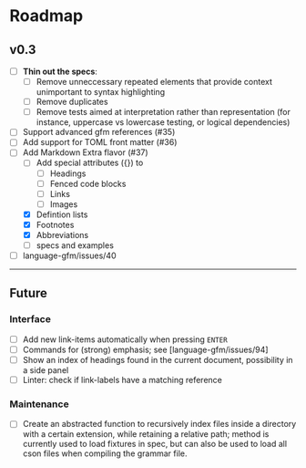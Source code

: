 # Roadmap

## v0.3

- [ ] **Thin out the specs**:
  - [ ] Remove unneccessary repeated elements that provide context unimportant to syntax highlighting
  - [ ] Remove duplicates
  - [ ] Remove tests aimed at interpretation rather than representation (for instance, uppercase vs lowercase testing, or logical dependencies)
- [ ] Support advanced gfm references (#35)
- [ ] Add support for TOML front matter (#36)
- [ ] Add Markdown Extra flavor (#37)
  - [ ] Add special attributes ({}) to
    - [ ] Headings
    - [ ] Fenced code blocks
    - [ ] Links
    - [ ] Images
  - [x] Defintion lists
  - [x] Footnotes
  - [x] Abbreviations
  - [ ] specs and examples
- [ ] language-gfm/issues/40

---

## Future

### Interface

- [ ] Add new link-items automatically when pressing `ENTER`
- [ ] Commands for (strong) emphasis; see [language-gfm/issues/94]
- [ ] Show an index of headings found in the current document, possibility in a side panel
- [ ] Linter: check if link-labels have a matching reference

### Maintenance

- [ ] Create an abstracted function to recursively index files inside a directory with a certain extension, while retaining a relative path; method is currently used to load fixtures in spec, but can also be used to load all cson files when compiling the grammar file.
